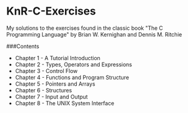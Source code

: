 # KnR-C-Exercises
My solutions to the exercises found in the classic book "The C Programming Language" by Brian W. Kernighan and Dennis M. Ritchie

###Contents
* Chapter 1 - A Tutorial Introduction
* Chapter 2 - Types, Operators and Expressions
* Chapter 3 - Control Flow
* Chapter 4 - Functions and Program Structure
* Chapter 5 - Pointers and Arrays
* Chapter 6 - Structures
* Chapter 7 - Input and Output
* Chapter 8 - The UNIX System Interface
